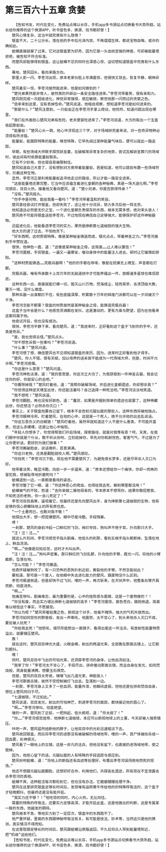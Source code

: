 # 第三百六十五章 贪婪
        【告知书友，时代在变化，免费站点难以长存，手机app多书源站点切换看书大势所趋，站长给你推荐的这个换源APP，听书音色多、换源、找书都好使！】
       楚风心情复杂，这当中就究竟有什么隐情？
       银盒不大，二十公分长，落在他的手中后光泽内敛，不再熠熠生辉，都说宝物自晦，或许的确如此。
       蛤蟆直接就窜了过来，它对这银盒更为好奇，因为它是一头血统至强的神兽，可却被能量塔拒绝，被告知不符合标准。
       而楚风却能够得到银盒，这让蛤蟆不忿的同时也深感心惊，迫切想知道银盒中究竟有什么东西。
       蓦地，楚风回头，看向来路方向。
       那里人影一闪，李苍河出现，原本老家伙脸上写满震惊，但很快又敛去，恢复平静，眼神异样。
       楚风着实一惊，李苍河居然能进来，他是如何做到的？
       “楚兄弟果然是非常人，居然真的开辟出一条安全路径进来。”李苍河带着笑，很有亲和力。
       楚风刚完成一次超级进化，神觉异常强悍，感应敏锐，察觉他那一闪而过的贪婪之色。
       “侥幸来到这里，没有丢掉性命。”楚风说道，他暗自观察，想知道李苍河是如何进来的。
       “那是什么？”楚风注意到，一只蚁虫正在李苍河手掌上爬动，他恍然，知道问题出现在哪里。
       “我们在外面担心楚风兄弟有危险，老夫便冒险进来了。”李苍河说道，大方的取出一个玉盒收起那蚁虫。
       “能量蚁！”楚风心头一跳，他心中浮现这三个字，对于场域研究者来说，对一些奇异物种必须得有所涉猎。
       能量蚁，能跟踪特殊的能量，嗅觉特殊，它早先闻过某种能量气味后，便可以就此一路追踪。
       早期，有些场域大师联手探究妖圣墓，在破解常异常复杂的地势，尝试瓦解妖圣葬穴的场域时，彼此间有时依靠能量蚁联系。
       它有不少妙用，但也很容易被限制住。
       楚风知道自己大意了，没有想到对方竟带着能量蚁，若是知道，他可以提前布置一些场域符号，拦截这种生物。
       显然，李苍河正是利用能量蚁追寻他走过的路径，所以才能一路安全进来。
       “这座能量塔还算完整，它当中应该蕴含着进化皇朝的各种秘典，真是一场大造化啊。”李苍河感叹，双目火热，接着他又看向楚风，道：“楚小兄弟，你是否获得传承？”
       “没有。”楚风摇头。
       “你手中是何物，能给我看一看吗？”李苍河带着温和的笑容。
       楚风曾经尝试打开银盒，但却失败了，这让他十分诧异，努力多次后他一阵无奈。
       他知道这必然是无价之宝，一个进化皇朝负责保存的东西，根本无需多想，绝对来头骇人！
       楚风绝不可能将银盒送给李苍河，不过他现在确信自己足够强大，能够保护好这件神秘器物。
       迅猛进化后，他能看透李苍河的实力，果然是挣断第七道枷锁的强大生物。
       他大方的递了过去，不怕他贪下。
       “好东西啊，这材质很特殊，像是某种秘金铸造而成，银光点点，带着神圣之力。”李苍河接到手中赞叹道。
       很快，他神色一震，道：“这像是某种秘金之母，这简直……让人难以置信！”
       李苍河震撼，手抚银盒，一遍又一遍摩挲，催动身体中的能量注入进去，顿时让它璀璨如骄阳。
       “这种材质能铸造……究极兵器啊！”他的的手都在哆嗦，像是在抚摸无上瑰宝，声音都在打颤。
       究极兵器，唯有传承数十上百万年的无敌道统中才可能养蕴出一件，放眼诸多星球也难觅踪迹。
       这种东西一出，直接就能打爆一切，毁灭山川万物，焚海成尘，轻而易举，击溃顶级大教，覆灭一域，没什么难度。
       那种兵器一出谁都拦不住，有些底蕴深厚、积累数十万年的辉煌门派都可以在一夕间被灭个干净。
       李苍河怎能不颤栗？银盒的材质居然是某种秘金之母，能铸造究极兵器！
       这盒子当中会是什么？他感觉灵魂都在发抖，这是激动的，更有亢奋与野望，因为在他看来这都将属于他。
       他尝试开启，但也没有成功。
       很快，李苍河平静下来，看向楚风，道：“我进来时，正好看到这个盒子飞到你的手中，还真是奇异。”
       “是，我也觉得古怪。”楚风点头。
       “你不想告诉我一些事吗？”李苍河说道。
       “什么事？”楚风问道。
       李苍河想了想，确信楚风也不见得知道银盒的来历，因为，进来时正好看到他才得手。
       “楚风，你人不错，很有天赋，加以培养的话未尝不能成为一代场域大师，但是，时间不允许啊。”李苍河感慨。
       “你这是什么意思？”楚风问道。
       李苍河神色淡漠，道：“我的意思是，你这次立大功了，为我获取到一件神圣古器，我会记住你的好，你就安心的去吧。”
       “你要除掉我？”楚风盯着他，道：“我帮你破解场域，开启进化皇朝遗迹，你却想杀我？”
       “你觉得这种逆天瑰宝出世，你还能活着吗？自己选择一种死法吧。”李苍河淡淡地笑道。
       “我不想死！”楚风说道。
       李苍河翻脸，再也没有好颜色，道：“蠢货，如果是开掘到简单的遗迹也就罢了，这种神藏出世，你还想活？必然杀你灭口！”
       事实上，关于银盒他要自己留下，根本不会告知元磁仙窟的那批人，这种东西将被他独占。
       李苍河眼神冷冽，盯着楚风，在他的心中，这就是一个死人，绝不允许他的出去乱说话。
       “你这忘恩负义的白眼狼！”楚风盯着他，虽然早就知道这个人不是什么善类，不可能共富贵，但这么赤裸裸，还是让他心中恼怒。
       “年轻人你想多了，你觉得帮我们开启场域，探索路径，就是对我等有恩？呵，天真，在我们眼中你就是个仆从，敢不听从吩咐，立刻毙掉你，早先对你和颜悦色，客客气气，不过是为了让你更听话，更好的为我们做事！”
       李苍河撕破脸皮，说话难听，恶意满满。
       “你这只老狗，还真是翻脸就咬人啊。”楚风感叹。
       “你找死！”李苍河沉下脸，现在他不需要楚风了，为避免夜长梦多，还是尽早杀人灭口为好。
       他带着淡笑，略显冷酷，向前一步一步逼来，道：“原本还想给你一个痛快，你却一而再的冒犯我，想被耻辱地折磨死吗？”
       蛤蟆退到一边，一直都是看戏的姿态。
       李苍河瞥了它一眼，道：“你这种恶心的爬虫，也得给我去死，躲到哪里都没用！”
       蛤蟆被气的不轻，怒道：“去你亲娘二舅他母亲的，爷本原本不想骂你，结果你敢招惹我，不知死活的老狗，你一会儿死定了！”
       李苍河双目森寒，逼视着它，但最终还是先向楚风出手，身为挣断第七道枷锁的生物，他有足够的信心俯瞰陆地上的所有原住民。
       “一个土著而已，也敢对我不敬！”
       他探出大手，想一把捏爆楚风，眼中尽是冷酷，手段残暴。
       哧！
       一刹那，楚风的身前冲起一口鲜红的飞剑，绚烂夺目，狗叫声不绝于耳，扑向那只大手。
       “汪！汪！汪……”
       就这么片刻间，李苍河感觉手指头剧痛，他低头的刹那，看到五根手指头都断掉，坠落在地上，鲜血流淌。
       “啊……”他像是后知后觉，这时才大叫出声。
       “汪！汪！汪……”狗叫声密集，那只鲜红的飞剑乱颤，扑向他的手臂，霞光一闪，将他的小臂截断，坠落在地。
       “怎么可能？！”李苍河爆退。
       他真怀疑被狗咬了，有一只恐怖的恶狗扑到近前，撕裂他的手臂，不然怎能如此？
       要知道，那可是一个废人，在他眼中失去进化能力的楚风，跟废物没什么区别。
       李苍河极速倒退，但是却快不过飞剑，噗的一声，再次斩来，在犬吠声中，他整条右臂齐肩而断，彻底消失。
       “啊……”
       他痛苦惨叫，剧痛难忍，最为重要的是，心中的挫败感与震撼，这是一个废物做的？！
       “你没有废，而且实力堪比挣断七道枷锁的高手！”李苍河震惊，面色苍白，踉跄倒退，简直难以相信这个事实，不愿接受。
       “你以为呢？”楚风带着轻蔑之色，俯视这个对手，他毫不掩饰，强大的气机外放而出。
       李苍河如同受伤的野兽般，发出一声嘶吼，他震怒，太不甘心了，到头来他杀人灭口不成，要反被人玩死？
       “你给我去死！”他怒吼，竭尽所能祭出一面镜子，看得出是这一件法兵，有放射性能量物质溢出，就要镇压楚风。
       轰！
       就在这时，楚风双目神光大盛，火眼金睛，射出的两道光束，全部轰在那面古镜上，让它剧烈颤抖。
       噗！
       同时，楚风双目中飞出的可怕光束，还洞穿李苍河的身体，让他血流如注。
       “我宰了你！”李苍河太不甘心了，手段尽出，拼命催动那面古镜，而且自身在发光，如同焚烧般，周身能量沸腾，想要玉石俱焚。
       但是，楚风的双目太奇诡，嗖嗖飞出几道光束，神能骇人！
       李苍河那面古镜，居然不受控制被打飞出去，坠落到一边。
       一刹那，李苍河身上又多了一些血洞，能量外泄，他瞬间虚弱，但他还是在拼命焚烧自身，想拉上楚风同归于尽。
       “七道枷锁，不过如此。”
       楚风说道，双目发光，射出的可怕神芒，刺透李苍河的面部，都快接近他的眉心了。
       “啊……”李苍河惨叫，彻底绝望。
       嗖的一声，楚风到了近前，一把拎起，低头俯视，道：“你太弱了！”
       “你……”李苍河感觉屈辱，他挣断七道枷锁，本应可以俯视地球上的土著，今天却被人强势镇压。
       咔吧一声，楚风猛然扭断他的脖子，让他双目中的光彩迅速暗淡下去。
       楚风收回银盒，而后将李苍河扔进那没有被破解的场域地带，噗的一声，其尸体被绞杀成一团血雾，形神俱灭。
       楚风看了一眼地上的古镜，这是一非凡的法兵，但他没有留下，也直接扔进场域地带，使之毁掉。
       因为，他担心留下的话，元磁仙窟的人有特殊的手段追踪与感应到。
       楚风吩咐蛤蟆，道：“将地上的断指还有血迹等处理好，布置出李苍河误闯绝地而死的现场。”
       他还不想跟元磁仙窟翻脸，还想好好合作，利用他们，共探各处遗迹，所有现在不宜泄露击杀李苍河的真相。
       蛤蟆不爽，这种脏活每次都轮到它，但也没有办法，它磨磨蹭蹭处理干净。
       楚风在这里研究银盒足够长时间后，发现唯有运转黄牛传给他的的特殊呼吸法时，这个盒子才轻微颤抖，但最终还是没有能开启。
       “我实力还不够？！”他吃惊的同时，内心火热，无比向往。
       需要的特殊的呼吸法，还要实力足够高深，才能开启此盒，这是他做出的判断，这是专属某一脉的东西，他越发的期待。
       楚风根本不急，等他实力到了一定层次，银盒中的东西跑不了。
       他严重怀疑，里面的东西跟神秘呼吸法有关，有可能是技法、妙术等，当然这只是他的猜测，真实情况不得而知。
       在这里耽搁足够长的时间后，楚风跟蛤蟆沿原路返回，不久后将众人带到能量塔附近，把“机缘”送给他们。
       【告知书友，时代在变化，免费站点难以长存，手机app多书源站点切换看书大势所趋，站长给你推荐的这个换源APP，听书音色多、换源、找书都好使！】